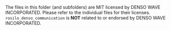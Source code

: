 The files in this folder (and subfolders) are MIT licensed by DENSO WAVE INCORPORATED.
Please refer to the individual files for their licenses.
`rosilo_denso_communication` is **NOT** related to or endorsed by DENSO WAVE INCORPORATED.
